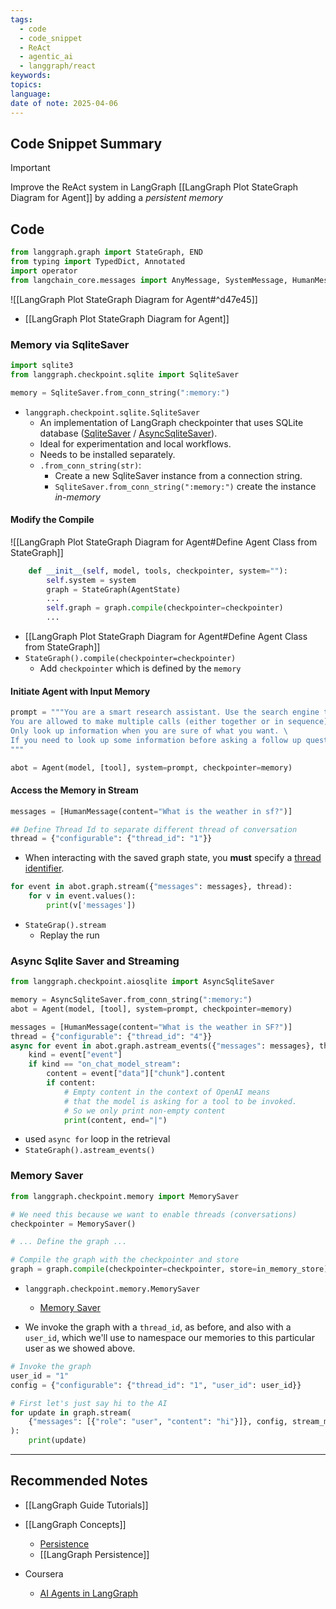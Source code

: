 ```yaml
---
tags:
  - code
  - code_snippet
  - ReAct
  - agentic_ai
  - langgraph/react
keywords: 
topics: 
language: 
date of note: 2025-04-06
---
```


## Code Snippet Summary

>[!important]
>Improve the ReAct system in LangGraph [[LangGraph Plot StateGraph Diagram for Agent]] by adding a *persistent memory*


## Code

```python
from langgraph.graph import StateGraph, END
from typing import TypedDict, Annotated
import operator
from langchain_core.messages import AnyMessage, SystemMessage, HumanMessage, ToolMessage
```

![[LangGraph Plot StateGraph Diagram for Agent#^d47e45]]

- [[LangGraph Plot StateGraph Diagram for Agent]]

### Memory via SqliteSaver

```python
import sqlite3
from langgraph.checkpoint.sqlite import SqliteSaver

memory = SqliteSaver.from_conn_string(":memory:")
```

- `langgraph.checkpoint.sqlite.SqliteSaver`
	- An implementation of LangGraph checkpointer that uses SQLite database ([SqliteSaver](https://langchain-ai.github.io/langgraph/reference/checkpoints/#langgraph.checkpoint.sqlite.SqliteSaver) / [AsyncSqliteSaver](https://langchain-ai.github.io/langgraph/reference/checkpoints/#langgraph.checkpoint.sqlite.aio.AsyncSqliteSaver)). 
	- Ideal for experimentation and local workflows. 
	- Needs to be installed separately.
	- `.from_conn_string(str)`:
		- Create a new SqliteSaver instance from a connection string.
		- `SqliteSaver.from_conn_string(":memory:")` create the instance *in-memory*

#### Modify the Compile


![[LangGraph Plot StateGraph Diagram for Agent#Define Agent Class from StateGraph]]

```python
    def __init__(self, model, tools, checkpointer, system=""):
        self.system = system
        graph = StateGraph(AgentState)
        ...
        self.graph = graph.compile(checkpointer=checkpointer)
        ...
```

- [[LangGraph Plot StateGraph Diagram for Agent#Define Agent Class from StateGraph]]
- `StateGraph().compile(checkpointer=checkpointer)`
	- Add `checkpointer` which is defined by the `memory`

#### Initiate Agent with Input Memory

```python
prompt = """You are a smart research assistant. Use the search engine to look up information. \
You are allowed to make multiple calls (either together or in sequence). \
Only look up information when you are sure of what you want. \
If you need to look up some information before asking a follow up question, you are allowed to do that!
"""
```

```python
abot = Agent(model, [tool], system=prompt, checkpointer=memory)
```


#### Access the Memory in Stream

```python
messages = [HumanMessage(content="What is the weather in sf?")]

## Define Thread Id to separate different thread of conversation
thread = {"configurable": {"thread_id": "1"}}
```

- When interacting with the saved graph state, you **must** specify a [thread identifier](https://langchain-ai.github.io/langgraph/concepts/persistence/#threads).

```python
for event in abot.graph.stream({"messages": messages}, thread):
    for v in event.values():
        print(v['messages'])
```

- `StateGrap().stream`
	- Replay the run


### Async Sqlite Saver and Streaming

```python
from langgraph.checkpoint.aiosqlite import AsyncSqliteSaver

memory = AsyncSqliteSaver.from_conn_string(":memory:")
abot = Agent(model, [tool], system=prompt, checkpointer=memory)
```


```python
messages = [HumanMessage(content="What is the weather in SF?")]
thread = {"configurable": {"thread_id": "4"}}
async for event in abot.graph.astream_events({"messages": messages}, thread, version="v1"):
    kind = event["event"]
    if kind == "on_chat_model_stream":
        content = event["data"]["chunk"].content
        if content:
            # Empty content in the context of OpenAI means
            # that the model is asking for a tool to be invoked.
            # So we only print non-empty content
            print(content, end="|")
```

- used `async for` loop in the retrieval
- `StateGraph().astream_events()`


### Memory Saver

```python
from langgraph.checkpoint.memory import MemorySaver

# We need this because we want to enable threads (conversations)
checkpointer = MemorySaver()

# ... Define the graph ...

# Compile the graph with the checkpointer and store
graph = graph.compile(checkpointer=checkpointer, store=in_memory_store)
```

- `langgraph.checkpoint.memory.MemorySaver`
	- [Memory Saver](https://langchain-ai.github.io/langgraph/reference/checkpoints/#langgraph.checkpoint.memory.MemorySaver)

- We invoke the graph with a `thread_id`, as before, and also with a `user_id`, which we'll use to namespace our memories to this particular user as we showed above.
```python
# Invoke the graph
user_id = "1"
config = {"configurable": {"thread_id": "1", "user_id": user_id}}

# First let's just say hi to the AI
for update in graph.stream(
    {"messages": [{"role": "user", "content": "hi"}]}, config, stream_mode="updates"
):
    print(update)
```




-----------
##  Recommended Notes

- [[LangGraph Guide Tutorials]]
- [[LangGraph Concepts]]
	- [Persistence](https://langchain-ai.github.io/langgraph/concepts/persistence/)
	- [[LangGraph Persistence]]


- Coursera
	- [AI Agents in LangGraph](https://www.coursera.org/learn/ai-agents-in-langgraph/home/welcome)